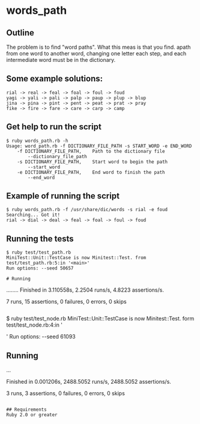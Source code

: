 # words_path

## Outline
The problem is to find "word paths". What this meas is that you find. apath from one word to another word, changing one letter each step, and each intermediate word must be in the dictionary.

## Some example solutions:
```
rial -> real -> feal -> foal -> foul -> foud
yagi -> yali -> pali -> palp -> paup -> plup -> blup
jina -> pina -> pint -> pent -> peat -> prat -> pray
fike -> fire -> fare -> care -> carp -> camp
```
## Get help to run the script
```
$ ruby words_path.rb -h
Usage: word_path.rb -f DICTIONARY_FILE_PATH -s START_WORD -e END_WORD
    -f DICTIONARY_FILE_PATH,	Path to the dictionary file
    	--dictionary_file_path
    -s DICTIONARY_FILE_PATH,	Start word to begin the path
    	--start_word 
    -e DICTIONARY_FILE_PATH,	End word to finish the path
    	--end_word
```

## Example of running the script
```
$ ruby words_path.rb -f /usr/share/dic/words -s rial -e foud
Searching... Got it!
rial -> dial -> deal -> feal -> foal -> foul -> foud
```

## Running the tests
```
$ ruby test/test_path.rb
MiniTest::Unit::TestCase is now Minitest::Test. from test/test_path.rb:5:in '<main>'
Run options: --seed 50657

# Running
```
........
Finished in 3.110558s, 2.2504 runs/s, 4.8223 assertions/s.

7 runs, 15 assertions, 0 failures, 0 errors, 0 skips
```
```
$ ruby test/test_node.rb
MiniTest::Unit::TestCase is now Minitest::Test. form test/test_node.rb:4:in '<main>'
Run options: --seed 61093

## Running
...

Finished in 0.001206s, 2488.5052 runs/s, 2488.5052 assertions/s.

3 runs, 3 assertions, 0 failures, 0 errors, 0 skips
```

## Requirements
Ruby 2.0 or greater 